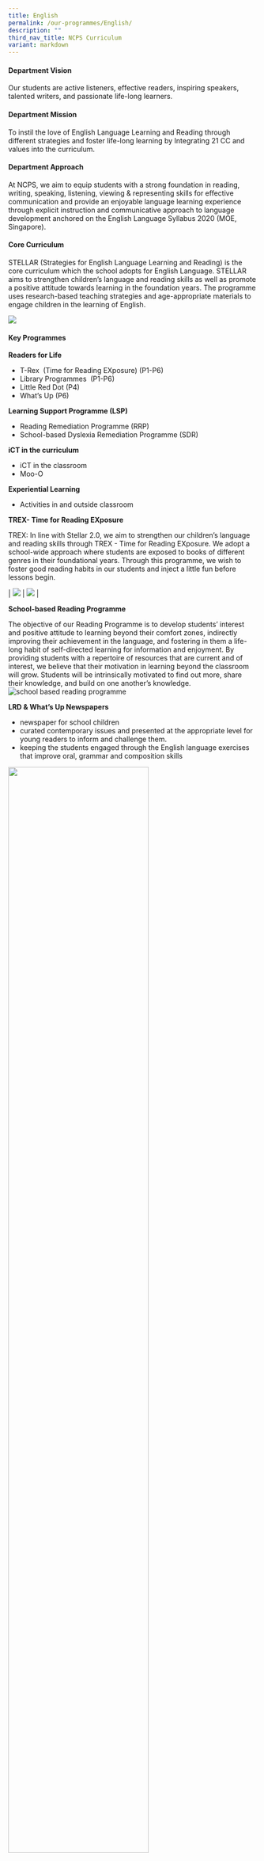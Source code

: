 ```yaml
---
title: English
permalink: /our-programmes/English/
description: ""
third_nav_title: NCPS Curriculum
variant: markdown
---
```

#### **Department Vision** 

Our students are active listeners, effective readers, inspiring speakers, talented writers, and passionate life-long learners.

#### **Department Mission**  

To instil the love of English Language Learning and Reading through different strategies and foster life-long learning by Integrating 21 CC and values into the curriculum.

#### **Department Approach**  
   
At NCPS, we aim to equip students with a strong foundation in reading, writing, speaking, listening, viewing &amp; representing skills for effective communication and provide an enjoyable language learning experience through explicit instruction and communicative approach to language development anchored on the English Language Syllabus 2020 (MOE, Singapore).

#### **Core Curriculum**  

STELLAR (Strategies for English Language Learning and Reading) is the core
curriculum which the school adopts for English Language. STELLAR aims to
strengthen children’s language and reading skills as well as promote a
positive attitude towards learning in the foundation years. The programme
uses research-based teaching strategies and age-appropriate materials to
engage children in the learning of English.

![](/images/Our%20Curriculum_English/what_is_stellar-feature-1024x348.jpg)

#### **Key Programmes**  
   
**Readers for Life**

* T-Rex&nbsp; (Time for Reading EXposure) (P1-P6)
* Library Programmes&nbsp; (P1-P6)
* Little Red Dot (P4)
* What’s Up (P6)

**Learning Support Programme (LSP)**

* Reading Remediation Programme (RRP)
* School-based Dyslexia Remediation Programme (SDR)

**iCT in the curriculum**

* iCT in the classroom
* Moo-O

**Experiential Learning**
* Activities in and outside classroom

**TREX- Time for Reading EXposure**

TREX: In line with Stellar 2.0, we aim to strengthen our children’s language and
reading skills through TREX - Time for Reading EXposure. We adopt a
school-wide approach where students are exposed to books of different
genres in their foundational years. Through this programme, we wish to foster
good reading habits in our students and inject a little fun before lessons
begin.

| ![](/images/Our%20Curriculum_English/T%20rex1.png)     | ![](/images/Our%20Curriculum_English/T%20rex%202.png)    |   

**School-based Reading Programme**

The objective of our Reading Programme is to develop students’ interest and positive attitude to
learning beyond their comfort zones, indirectly improving their achievement in the language, and
fostering in them a life-long habit of self-directed learning for information and enjoyment. By
providing students with a repertoire of resources that are current and of interest, we believe that
their motivation in learning beyond the classroom will grow. Students will be intrinsically motivated
to find out more, share their knowledge, and build on one another’s knowledge.
![school based reading programme](/images/Our%20Curriculum_English/lib%20prgm%201.png)

**LRD &amp; What’s Up Newspapers** 

* newspaper for school children
*  curated contemporary issues and
presented at the appropriate level for young readers to inform and challenge them.
* keeping the students engaged through the English language exercises that improve oral, grammar and composition skills

<img src="/images/Our%20Curriculum_English/What's%20up.png" style="width:75%">


**What is learning support?**
   
Through specialised early intervention programmes, students are provided with structured curriculum to close their learning gaps with their peers.

The programmes are conducted by trained teachers who focused on building language skills in small groups of not more than ten students.

**iCT in the curriculum**

In Nan Chiau Primary School our self-directed learners:

* are intrinsically motivated to learn
* take ownership of their own learning
* manage and monitor their learning independently
* explore and sustain their interests beyond the curriculum

NCPS students are also connected learners who continually learn by:
* collaborating with their peers, the community and the world.
* connecting a range of online and offline information sources.

In addition , NCPS students are digital learners who leverage
technology for learning and can:
* find, think, apply and digitally create.
* navigate the digital space in a safe and responsible way.

![](/images/Our%20Curriculum_English/ict%20collated.png)

<img src="/images/Our%20Curriculum_English/moo%20o%20resized.png" style="width:75%">

###### **iCT**&nbsp;**in the curriculum:**&nbsp;Moo- ‘O’

<img src="/images/Our%20Curriculum_English/moo%20o%202%20final.png" style="width:75%">


**Experiential Learning**  
   
* Teaching English with hands-on activities can help language students learn and practice new vocabulary, grammar, ideas, and concepts.
* Students learn in a variety of ways, so it is important to teach using multiple methods.&nbsp;By incorporating hands-on experiences in our English lessons, students have higher levels of engagement and learning.

**Learning English Through Fun &amp; Games** 

* Games are a fun way to practise English – it can be a really motivating way to learn a language.
* Games are also great for students who are shy or worried about making mistakes. It can give them an opportunity to communicate in English in a safe and fun way.
* Games encourage teamwork, problem-solving and creativity – and everyone wins! Students can play together in a fun, supportive way and improve their English at the same time.



![](/images/Our%20Curriculum_English/learning%20fun%20games.png)

<img src="/images/Our%20Curriculum_English/activities%20in%20the%20classroom.png" style="width:75%">

![](/images/Our%20Curriculum_English/experiential%20learning%20collated.png)